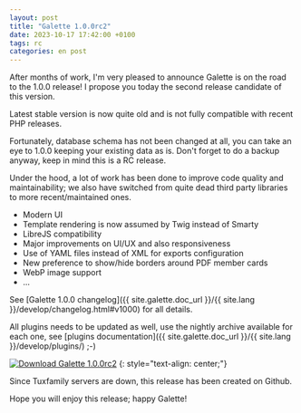 ```yaml
---
layout: post
title: "Galette 1.0.0rc2"
date: 2023-10-17 17:42:00 +0100
tags: rc
categories: en post
---
```


After months of work, I'm very pleased to announce Galette is on the road to the 1.0.0 release!
I propose you today the second release candidate of this version.

Latest stable version is now quite old and is not fully compatible with recent PHP releases.

Fortunately, database schema has not been changed at all, you can take an eye to 1.0.0 keeping your existing data as is. Don't forget to do a backup anyway, keep in mind this is a RC release.

Under the hood, a lot of work has been done to improve code quality and maintainability; we also have switched from quite dead third party libraries to more recent/maintained ones.

* Modern UI
* Template rendering is now assumed by Twig instead of Smarty
* LibreJS compatibility
* Major improvements on UI/UX and also responsiveness
* Use of YAML files instead of XML for exports configuration
* New preference to show/hide borders around PDF member cards
* WebP image support
* ...

See [Galette 1.0.0 changelog]({{ site.galette.doc_url }}/{{ site.lang }}/develop/changelog.html#v1000) for all details.

All plugins needs to be updated as well, use the nightly archive available for each one, see [plugins documentation]({{ site.galette.doc_url }}/{{ site.lang }}/develop/plugins/) ;-)

[![Download Galette 1.0.0rc2](https://img.shields.io/badge/1.0.0rc2-Download_Galette-ffb619.svg?logo=php&logoColor=white&style=for-the-badge)](https://github.com/galette/galette/releases/download/1.0.0rc2/galette-1.0.0-rc2-20231017-a030a93d5e.tar.bz2)
{: style="text-align: center;"}

Since Tuxfamily servers are down, this release has been created on Github.

Hope you will enjoy this release; happy Galette!